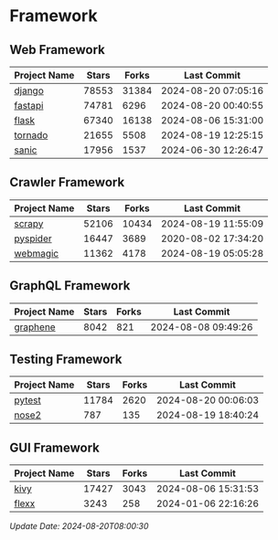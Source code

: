 # Framework

## Web Framework
| Project Name | Stars | Forks | Last Commit |
| ------------ | ----- | ----- | ----------- |
| [django](https://github.com/django/django) | 78553 | 31384 | 2024-08-20 07:05:16 |
| [fastapi](https://github.com/fastapi/fastapi) | 74781 | 6296 | 2024-08-20 00:40:55 |
| [flask](https://github.com/pallets/flask) | 67340 | 16138 | 2024-08-06 15:31:00 |
| [tornado](https://github.com/tornadoweb/tornado) | 21655 | 5508 | 2024-08-19 12:25:15 |
| [sanic](https://github.com/sanic-org/sanic) | 17956 | 1537 | 2024-06-30 12:26:47 |

## Crawler Framework
| Project Name | Stars | Forks | Last Commit |
| ------------ | ----- | ----- | ----------- |
| [scrapy](https://github.com/scrapy/scrapy) | 52106 | 10434 | 2024-08-19 11:55:09 |
| [pyspider](https://github.com/binux/pyspider) | 16447 | 3689 | 2020-08-02 17:34:20 |
| [webmagic](https://github.com/code4craft/webmagic) | 11362 | 4178 | 2024-08-19 05:05:28 |

## GraphQL Framework
| Project Name | Stars | Forks | Last Commit |
| ------------ | ----- | ----- | ----------- |
| [graphene](https://github.com/graphql-python/graphene) | 8042 | 821 | 2024-08-08 09:49:26 |

## Testing Framework
| Project Name | Stars | Forks | Last Commit |
| ------------ | ----- | ----- | ----------- |
| [pytest](https://github.com/pytest-dev/pytest) | 11784 | 2620 | 2024-08-20 00:06:03 |
| [nose2](https://github.com/nose-devs/nose2) | 787 | 135 | 2024-08-19 18:40:24 |

## GUI Framework
| Project Name | Stars | Forks | Last Commit |
| ------------ | ----- | ----- | ----------- |
| [kivy](https://github.com/kivy/kivy) | 17427 | 3043 | 2024-08-06 15:31:53 |
| [flexx](https://github.com/flexxui/flexx) | 3243 | 258 | 2024-01-06 22:16:26 |

*Update Date: 2024-08-20T08:00:30*